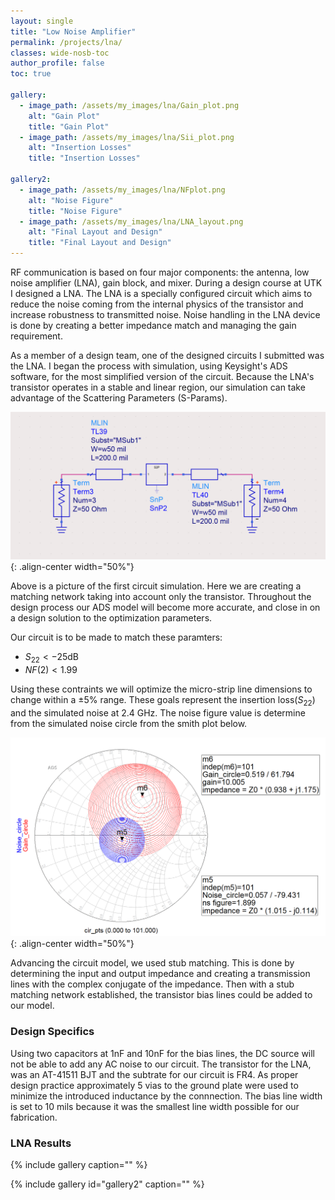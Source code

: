 ```yaml
---
layout: single
title: "Low Noise Amplifier"
permalink: /projects/lna/
classes: wide-nosb-toc
author_profile: false
toc: true

gallery:
  - image_path: /assets/my_images/lna/Gain_plot.png
    alt: "Gain Plot"
    title: "Gain Plot"
  - image_path: /assets/my_images/lna/Sii_plot.png
    alt: "Insertion Losses"
    title: "Insertion Losses"

gallery2:
  - image_path: /assets/my_images/lna/NFplot.png
    alt: "Noise Figure"
    title: "Noise Figure"
  - image_path: /assets/my_images/lna/LNA_layout.png
    alt: "Final Layout and Design"
    title: "Final Layout and Design"
---
```


RF communication is based on four major components: the antenna, low noise amplifier (LNA), gain block, and mixer. During a design course at UTK I designed a LNA. The LNA is a specially configured circuit which aims to reduce the noise coming from the internal physics of the transistor and increase robustness to transmitted noise. Noise handling in the LNA device is done by creating a better impedance match and managing the gain requirement.

As a member of a design team, one of the designed circuits I submitted was the LNA. I began the process with simulation, using Keysight's ADS software, for the most simplified version of the circuit. Because the LNA's transistor operates in a stable and linear region, our simulation can take advantage of the Scattering Parameters (S-Params).

![init LNA](/assets/my_images/lna/BaseLNA.png){: .align-center width="50%"}

Above is a picture of the first circuit simulation. Here we are creating a matching network taking into account only the transistor. Throughout the design process our ADS model will become more accurate, and close in on a design solution to the optimization parameters.

Our circuit is to be made to match these paramters:

* $S_{22} < -25$dB
* $NF(2) < 1.99$

Using these contraints we will optimize the micro-strip line dimensions to change within a $\pm5\%$ range. These goals represent the insertion loss($S_{22}$) and the simulated noise at 2.4 GHz. The noise figure value is determine from the simulated noise circle from the smith plot below.

![Noise and Gain Circles Plot](/assets/my_images/lna/circle_plot.png){: .align-center width="50%"}

Advancing the circuit model, we used stub matching. This is done by determining the input and output impedance and creating a transmission lines with the complex conjugate of the impedance. Then with a stub matching network established, the transistor bias lines could be added to our model. 

### Design Specifics

Using two capacitors at 1nF and 10nF for the bias lines, the DC source will not be able to add any AC noise to our circuit. The transistor for the LNA, was an AT-41511 BJT and the subtrate for our circuit is FR4. As proper design practice approximately 5 vias to the ground plate were used to minimize the introduced inductance by the connnection. The bias line width is set to 10 mils because it was the smallest line width possible for our fabrication.

### LNA Results

{% include gallery caption="" %}

{% include gallery id="gallery2" caption="" %}